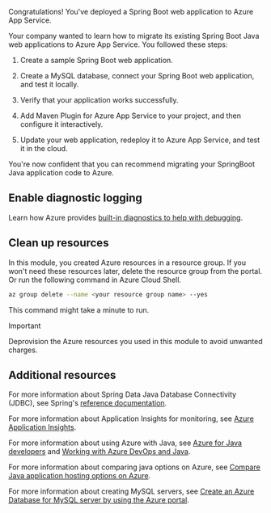 Congratulations! You've deployed a Spring Boot web application to Azure App Service.

Your company wanted to learn how to migrate its existing Spring Boot Java web applications to Azure App Service. You followed these steps:

1. Create a sample Spring Boot web application.

1. Create a MySQL database, connect your Spring Boot web application, and test it locally.

1. Verify that your application works successfully. 

1. Add Maven Plugin for Azure App Service to your project, and then configure it interactively.

1. Update your web application, redeploy it to Azure App Service, and test it in the cloud.

You're now confident that you can recommend migrating your SpringBoot Java application code to Azure.

## Enable diagnostic logging

Learn how Azure provides [built-in diagnostics to help with debugging](/azure/app-service/troubleshoot-diagnostic-logs/?WT.mc_id=java-10785-ropreddy&azure-portal=true).

## Clean up resources

In this module, you created Azure resources in a resource group. If you won't need these resources later, delete the resource group from the portal. Or run the following command in Azure Cloud Shell.

```bash
az group delete --name <your resource group name> --yes
```

This command might take a minute to run.

> [!IMPORTANT]
> Deprovision the Azure resources you used in this module to avoid unwanted charges.

## Additional resources

For more information about Spring Data Java Database Connectivity (JDBC), see Spring's [reference documentation](https://spring.io/learn).

For more information about Application Insights for monitoring, see [Azure Application Insights](/azure/developer/java/spring-framework/configure-spring-boot-java-applicationinsights/?azure-portal=true&WT.mc_id=java-10785-ropreddy).

For more information about using Azure with Java, see [Azure for Java developers](/azure/developer/java/?WT.mc_id=java-10785-ropreddy&azure-portal=true) and [Working with Azure DevOps and Java](/azure/devops/pipelines/ecosystems/java?WT.mc_id=java-10785-ropreddy&azure-portal=true).

For more information about comparing java options on Azure, see [Compare Java application hosting options on Azure](/azure/architecture/guide/technology-choices/service-for-java-comparison).

For more information about creating MySQL servers, see [Create an Azure Database for MySQL server by using the Azure portal](/azure/mysql/quickstart-create-mysql-server-database-using-azure-portal/?WT.mc_id=java-10785-ropreddy&azure-portal=true).
